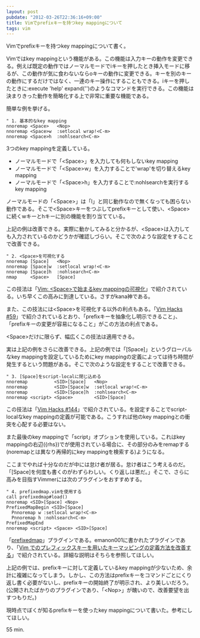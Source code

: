```yaml
---
layout: post
pubdate: "2012-03-26T22:36:16+09:00"
title: Vimでprefixキーを持つkey mappingについて
tags: vim
---
```

Vimでprefixキーを持つkey mappingについて書く。

Vimではkey mappingという機能がある。この機能は入力キーの動作を変更できる。例えば既定の動作ではノーマルモードでiキーを押したとき挿入モードに移るが、この動作が気に食わないならoキーの動作に変更できる。キーを別のキーの動作にするだけではなく、一連のキー操作にすることもできる。iキーを押したときに:execute 'help' expand('<cword>')のようなコマンドを実行できる。この機能は決まりきった動作を簡略化する上で非常に重要な機能である。

簡単な例を挙げる。

    " 1. 基本的なkey mapping
    nnoremap <Space>   <Nop>
    nnoremap <Space>w  :setlocal wrap!<C-m>
    nnoremap <Space>h  :nohlsearch<C-m>

3つのkey mappingを定義している。

+ ノーマルモードで「&lt;Space&gt;」を入力しても何もしないkey mapping
+ ノーマルモードで「&lt;Space&gt;w」を入力することで'wrap'を切り替えるkey mapping
+ ノーマルモードで「&lt;Space&gt;h」を入力することで:nohlsearchを実行するkey mapping

ノーマルモードの「&lt;Space&gt;」は「l」と同じ動作なので無くなっても困らない動作である。そこで&lt;Space&gt;キーをつぶしてprefixキーとして使い、&lt;Space&gt;に続くwキーとhキーに別の機能を割り当てている。

上記の例は改善できる。実際に動かしてみると分かるが、&lt;Space&gt;は入力しても入力されているのかどうかが確認しづらい。そこで次のような設定をすることで改善できる。

    " 2. <Space>を可視化する
    nnoremap [Space]   <Nop>
    nnoremap [Space]w  :setlocal wrap!<C-m>
    nnoremap [Space]h  :nohlsearch<C-m>
    nmap     <Space>   [Space]

この技法は「[Vim: &lt;Space&gt;で始まるkey mappingの可視化](http://whileimautomaton.net/2007/03/03205900)」で紹介されている。いち早くこの高みに到達している。さすがkana神である。

また、この技法には&lt;Space&gt;を可視化する以外の利点もある。「[Vim Hacks #59](http://vim-users.jp/2009/08/hack-59/)」で紹介されているとおり、「prefixキーを抽象化し明示できること」、「prefixキーの変更が容易になること」がこの方法の利点である。

&lt;Space&gt;だけに限らず、幅広くこの技法は適用できる。

実は上記の例をさらに改善できる。上記の例では「[Space]」というグローバルなkey mappingを設定しているためにkey mappingの定義によっては待ち時間が発生するという問題がある。そこで次のような設定をすることで改善できる。

    " 3. [Space]をscript-localに閉じ込める
    nnoremap          <SID>[Space]   <Nop>
    nnoremap          <SID>[Space]w  :setlocal wrap!<C-m>
    nnoremap          <SID>[Space]h  :nohlsearch<C-m>
    nnoremap <script> <Space>        <SID>[Space]

この技法は「[Vim Hacks #144](http://vim-users.jp/2010/05/hack-144/)」で紹介されている。<SID>を設定することでscript-localなkey mappingの定義が可能である。こうすれば他のkey mappingとの衝突を心配する必要はない。

また最後のkey mappingで「script」オプションを使用している。これはkey mappingの右辺({rhs})で<SID>が使用されている場合に、その部分のみをremapする(noremapとは異なり再帰的にkey mappingを検索する)ようになる。

ここまでやれば十分なのだが中には怠け者が居る。怠け者はこう考えるのだ。「<SID>[Space]を何度も書くのがわずらわしい。くり返しは悪だ。」そこで、さらに高みを目指すVimmerには次のプラグインをおすすめする。

    " 4. prefixedmap.vimを使用する
    call prefixedmap#load()
    nnoremap <SID>[Space] <Nop>
    PrefixedMapBegin <SID>[Space]
      Pnnoremap w :setlocal wrap!<C-m>
      Pnnoremap h :nohlsearch<C-m>
    PrefixedMapEnd
    nnoremap <script> <Space> <SID>[Space]

「[prefixedmap](https://github.com/emanon001/prefixedmap.vim)」プラグインである。emanon001に書かれたプラグインであり、「[Vim でのプレフィックスキーを用いたキーマッピングの定義方法を改善する](http://emanon001.github.com/blog/2012/03/25/improve-key-mapping-using-prefix-key-in-vim/)」で紹介されている。詳細な説明はそちらを参照してほしい。

上記の例では、prefixキーに対して定義しているkey mappingが少ないため、余計に複雑になってしまう。しかし、この方法はprefixキーをコマンドごとにくり返し書く必要がないし、prefixキーの開始終了が明示され、より美しいだろう。(公開されたばかりのプラグインであり、「&lt;Nop&gt;」が醜いので、改善要望を出すつもりだ。)

現時点でぼくが知るprefixキーを使ったkey mappingについて書いた。参考にしてほしい。

55 min.
